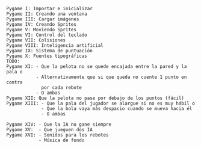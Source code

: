 
    Pygame I: Importar e inicializar
    Pygame II: Creando una ventana
    Pygame III: Cargar imágenes
    Pygame IV: Creando Sprites
    Pygame V: Moviendo Sprites
    Pygame VI: Control del teclado
    Pygame VII: Colisiones
    Pygame VIII: Inteligencia artificial
    Pygame IX: Sistema de puntuación
    Pygame X: Fuentes tipográficas
    TODO:
    Pygame XI: - Que la pelota no se quede encajada entre la pared y la pala o 
               - Alternativamente que si que queda no cuente 1 punto en contra
                 por cada rebote
               - O ambas
    Pygame XII: Que la pelota no pase por debajo de los puntos (fácil)
    Pygame XIII: - Que la pala del jugador se alargue si no es muy hábil o
                 - Que la bola vaya más despacio cuando se mueva hacia él
                 - O ambas

    Pygame XIV: - Que la IA no gane siempre
    Pygame XV:  - Que jueguen dos IA
    Pygame XVI: - Sonidos para los rebotes
                - Música de fondo